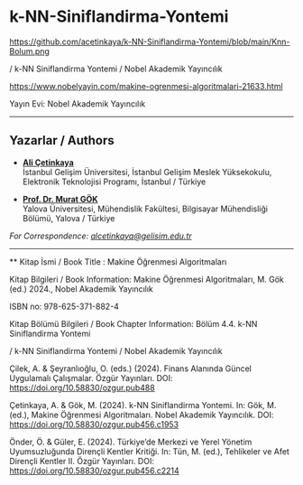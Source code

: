 # k-NN-Siniflandirma-Yontemi

https://github.com/acetinkaya/k-NN-Siniflandirma-Yontemi/blob/main/Knn-Bolum.png

 /  k-NN Siniflandirma Yontemi / Nobel Akademik Yayıncılık

https://www.nobelyayin.com/makine-ogrenmesi-algoritmalari-21633.html

Yayın Evi: Nobel Akademik Yayıncılık

----

## Yazarlar / Authors 

- [**Ali Çetinkaya**](https://scholar.google.com.tr/citations?user=XSEW-NcAAAAJ)    
  İstanbul Gelişim Üniversitesi, İstanbul Gelişim Meslek Yüksekokulu, Elektronik Teknolojisi Programı, İstanbul / Türkiye

- [**Prof. Dr. Murat GÖK**](https://scholar.google.com.tr/citations?user=rzFDje4AAAAJ)  
  Yalova Üniversitesi, Mühendislik Fakültesi, Bilgisayar Mühendisliği Bölümü, Yalova / Türkiye
  
*For Correspondence: alcetinkaya@gelisim.edu.tr*

---

** Kitap İsmi / Book Title : Makine Öğrenmesi Algoritmaları

Kitap Bilgileri / Book Information: Makine Öğrenmesi Algoritmaları, M. Gök (ed.) 2024., Nobel Akademik Yayıncılık 

ISBN no: 978-625-371-882-4

Kitap Bölümü Bilgileri / Book Chapter Information: Bölüm 4.4. k-NN Siniflandirma Yontemi

 /  k-NN Siniflandirma Yontemi / Nobel Akademik Yayıncılık

Çilek, A. & Şeyranlıoğlu, O. (eds.) (2024). Finans Alanında Güncel Uygulamalı Çalışmalar. Özgür Yayınları. DOI: https://doi.org/10.58830/ozgur.pub488

Çetinkaya, A. & Gök, M. (2024). k-NN Siniflandirma Yontemi. In: Gök, M. (ed.), Makine Öğrenmesi Algoritmaları. Nobel Akademik Yayıncılık. DOI: https://doi.org/10.58830/ozgur.pub456.c1953

Önder, Ö. & Güler, E. (2024). Türkiye’de Merkezi ve Yerel Yönetim Uyumsuzluğunda Dirençli Kentler Kritiği. In: Tün, M. (ed.), Tehlikeler ve Afet Dirençli Kentler II. Özgür Yayınları. DOI: https://doi.org/10.58830/ozgur.pub456.c2214

